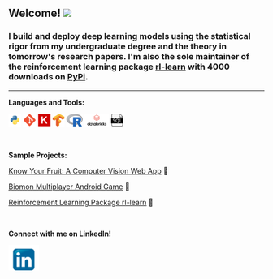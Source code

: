 ## Welcome! <img src="https://media.giphy.com/media/hvRJCLFzcasrR4ia7z/giphy.gif" width="25px">

### I build and deploy deep learning models using the statistical rigor from my undergraduate degree and the theory in tomorrow's research papers. I'm also the sole maintainer of the reinforcement learning package [rl-learn](https://github.com/gahogg/rl_learn) with 4000 downloads on [PyPi](https://pypi.org/project/rl-learn/).

---

**Languages and Tools:**  

[<code><img height="25" src="https://raw.githubusercontent.com/github/explore/80688e429a7d4ef2fca1e82350fe8e3517d3494d/topics/python/python.png" ></code>](https://www.python.org/)
[<code><img height="25" src="https://github.com/gahogg/gahogg/blob/master/git.png?raw=true" ></code>](https://git-scm.com/)
[<code><img height="25" src="https://raw.githubusercontent.com/gahogg/gahogg/master/keras.png"></code>](https://keras.io/)
[<code><img height="25" src="https://raw.githubusercontent.com/gahogg/gahogg/master/tensorflow.png"></code>](https://www.tensorflow.org/)
[<code><img height="25" src="https://raw.githubusercontent.com/gahogg/gahogg/d38a59a433e48bad8d90c4a5a14f187746af78c5/r.svg"></code>](https://www.r-project.org/)
[<code><img height="25" src="https://github.com/gahogg/gahogg/blob/master/databricks.png?raw=true"></code>](https://databricks.com/)
[<code><img height="25" src="https://github.com/gahogg/gahogg/blob/master/sql.jpg?raw=true"></code>](https://en.wikipedia.org/wiki/SQL)

<br/>

**Sample Projects:**

[Know Your Fruit: A Computer Vision Web App](https://kyfr.herokuapp.com/) 🍉

[Biomon Multiplayer Android Game](https://www.youtube.com/watch?v=-k72TaHhwEQ) :iphone:

[Reinforcement Learning Package rl-learn](https://pypi.org/project/rl-learn/) :robot:

<br/>

**Connect with me on LinkedIn!** 

[<img height="50" src="https://github.com/gahogg/gahogg/blob/master/linkedin.png?raw=true">](https://www.linkedin.com/in/gregoryhogg/)
